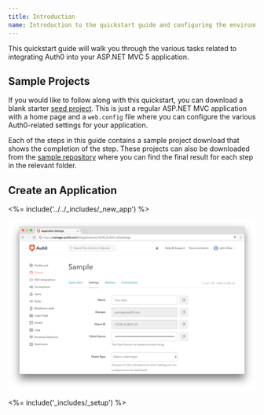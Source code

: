 ```yaml
---
title: Introduction
name: Introduction to the quickstart guide and configuring the environment
---
```


This quickstart guide will walk you through the various tasks related to integrating Auth0 into your ASP.NET MVC 5 application.



## Sample Projects

If you would like to follow along with this quickstart, you can download a blank starter [seed project](https://github.com/auth0-samples/auth0-aspnet-owin-mvc-sample/tree/master/00-Starter-Seed). This is just a regular ASP.NET MVC application with a home page and a `web.config` file where you can configure the various Auth0-related settings for your application.

Each of the steps in this guide contains a sample project download that shows the completion of the step. These projects can also be downloaded from the [sample repository](https://github.com/auth0-samples/auth0-aspnet-owin-mvc-sample) where you can find the final result for each step in the relevant folder.

## Create an Application

<%= include('../../_includes/_new_app') %>

![App Dashboard](/media/articles/angularjs/app_dashboard.png)

<%= include('_includes/_setup') %>